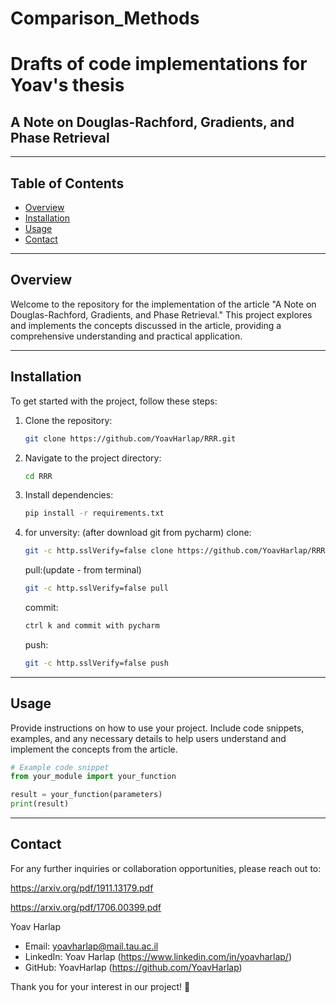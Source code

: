 # Comparison_Methods 
# Drafts of code implementations for Yoav's thesis

## A Note on Douglas-Rachford, Gradients, and Phase Retrieval

---

## Table of Contents

- [Overview](#overview)
- [Installation](#installation)
- [Usage](#usage)
- [Contact](#contact)

---

## Overview

Welcome to the repository for the implementation of the article "A Note on Douglas-Rachford, Gradients, and Phase Retrieval." This project explores and implements the concepts discussed in the article, providing a comprehensive understanding and practical application.

---

## Installation

To get started with the project, follow these steps:

1. Clone the repository:

    ```bash
    git clone https://github.com/YoavHarlap/RRR.git
    ```
   
3. Navigate to the project directory:

    ```bash
    cd RRR
    ```

4. Install dependencies:

    ```bash
    pip install -r requirements.txt
    ```
5. for unversity: (after download git from pycharm)
   clone:
   
   ```bash
   git -c http.sslVerify=false clone https://github.com/YoavHarlap/RRR.git
    ```

    pull:(update - from terminal)
   
    ```bash
    git -c http.sslVerify=false pull
     ```

   commit:

    ```bash
   ctrl k and commit with pycharm
     ```
   
   push:

   ```bash
   git -c http.sslVerify=false push 
   ```

---

## Usage

Provide instructions on how to use your project. Include code snippets, examples, and any necessary details to help users understand and implement the concepts from the article.

```python
# Example code snippet
from your_module import your_function

result = your_function(parameters)
print(result)
```
---

## Contact 
For any further inquiries or collaboration opportunities, please reach out to:

https://arxiv.org/pdf/1911.13179.pdf

https://arxiv.org/pdf/1706.00399.pdf


Yoav Harlap
- Email: yoavharlap@mail.tau.ac.il
- LinkedIn: Yoav Harlap (https://www.linkedin.com/in/yoavharlap/)
- GitHub: YoavHarlap (https://github.com/YoavHarlap)


Thank you for your interest in our project! 🚀
